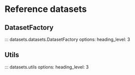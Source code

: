 # Reference datasets

<!---
# TODO: finish
-->

## DatasetFactory

::: datasets.datasets.DatasetFactory
    options:
      heading_level: 3      

## Utils

::: datasets.utils
    options:
      heading_level: 3
